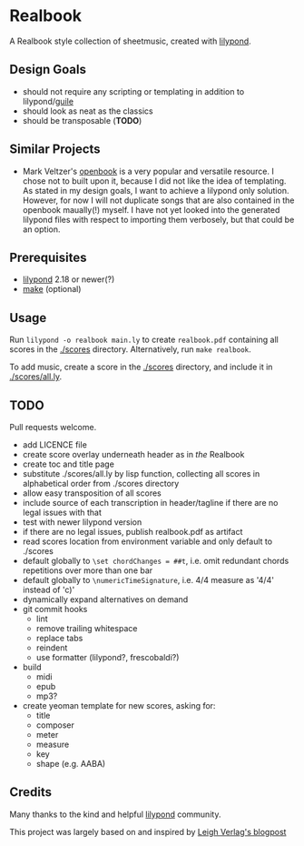 # Realbook

A Realbook style collection of sheetmusic, created with [lilypond](http://lilypond.org).

## Design Goals

+ should not require any scripting or templating in addition to lilypond/[guile](https://www.gnu.org/software/guile/)
+ should look as neat as the classics
+ should be transposable (__TODO__)

## Similar Projects

+ Mark Veltzer's [openbook](https://github.com/veltzer/openbook) is a very popular and versatile resource. I chose not to built upon it, because I did not like the idea of templating. As stated in my design goals, I want to achieve a lilypond only solution. However, for now I will not duplicate songs that are also contained in the openbook maually(!) myself. I have not yet looked into the generated lilypond files with respect to importing them verbosely, but that could be an option.

## Prerequisites

+ [lilypond](http://lilypond.org) 2.18 or newer(?)
+ [make](https://www.gnu.org/software/make/) (optional)

## Usage

Run `lilypond -o realbook main.ly` to create `realbook.pdf` containing all scores in the [./scores](./scores/) directory. Alternatively, run `make realbook`.

To add music, create a score in the [./scores](./scores/) directory, and include it in [./scores/all.ly](./scores/all.ly).

## TODO

Pull requests welcome.

+ add LICENCE file
+ create score overlay underneath header as in _the_ Realbook
+ create toc and title page
+ substitute ./scores/all.ly by lisp function, collecting all scores in alphabetical order from ./scores directory
+ allow easy transposition of all scores
+ include source of each transcription in header/tagline if there are no legal issues with that
+ test with newer lilypond version
+ if there are no legal issues, publish realbook.pdf as artifact
+ read scores location from environment variable and only default to ./scores
+ default globally to `\set chordChanges = ##t`, i.e. omit redundant chords repetitions over more than one bar
+ default globally to `\numericTimeSignature`, i.e. 4/4 measure as '4/4' instead of 'c)'
+ dynamically expand alternatives on demand
+ git commit hooks
  + lint
  + remove trailing whitespace
  + replace tabs
  + reindent
  + use formatter (lilypond?, frescobaldi?)
+ build
  + midi
  + epub
  + mp3?
+ create yeoman template for new scores, asking for:
  + title
  + composer
  + meter
  + measure
  + key
  + shape (e.g. AABA)

## Credits

Many thanks to the kind and helpful [lilypond](http://lilypond.org) community.

This project was largely based on and inspired by [Leigh Verlag's blogpost](http://leighverlag.blogspot.com/2015/12/mimicking-real-book-look.html)
